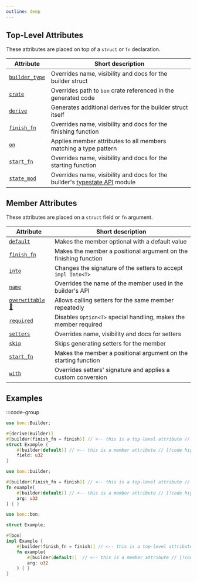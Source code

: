```yaml
---
outline: deep
---
```


## Top-Level Attributes

These attributes are placed on top of a `struct` or `fn` declaration.

| Attribute                                          | Short description                                                                                    |
| -------------------------------------------------- | ---------------------------------------------------------------------------------------------------- |
| [`builder_type`](./builder/top-level/builder_type) | Overrides name, visibility and docs for the builder struct                                           |
| [`crate`](./builder/top-level/crate)               | Overrides path to `bon` crate referenced in the generated code                                       |
| [`derive`](./builder/top-level/derive)             | Generates additional derives for the builder struct itself                                           |
| [`finish_fn`](./builder/top-level/finish_fn)       | Overrides name, visibility and docs for the finishing function                                       |
| [`on`](./builder/top-level/on)                     | Applies member attributes to all members matching a type pattern                                     |
| [`start_fn`](./builder/top-level/start_fn)         | Overrides name, visibility and docs for the starting function                                        |
| [`state_mod`](./builder/top-level/state_mod)       | Overrides name, visibility and docs for the builder's [typestate API](../guide/typestate-api) module |

## Member Attributes

These attributes are placed on a `struct` field or `fn` argument.

| Attribute                                          | Short description                                                |
| -------------------------------------------------- | ---------------------------------------------------------------- |
| [`default`](./builder/member/default)              | Makes the member optional with a default value                   |
| [`finish_fn`](./builder/member/finish_fn)          | Makes the member a positional argument on the finishing function |
| [`into`](./builder/member/into)                    | Changes the signature of the setters to accept `impl Into<T>`    |
| [`name`](./builder/member/name)                    | Overrides the name of the member used in the builder's API       |
| [`overwritable` 🔬](./builder/member/overwritable) | Allows calling setters for the same member repeatedly            |
| [`required`](./builder/member/required)            | Disables `Option<T>` special handling, makes the member required |
| [`setters`](./builder/member/setters)              | Overrides name, visibility and docs for setters                  |
| [`skip`](./builder/member/skip)                    | Skips generating setters for the member                          |
| [`start_fn`](./builder/member/start_fn)            | Makes the member a positional argument on the starting function  |
| [`with`](./builder/member/with)                    | Overrides setters' signature and applies a custom conversion     |

## Examples

:::code-group

```rust [Struct]
use bon::Builder;

#[derive(Builder)]
#[builder(finish_fn = finish)] // <-- this is a top-level attribute // [!code highlight]
struct Example {
    #[builder(default)] // <-- this is a member attribute // [!code highlight]
    field: u32
}
```

```rust [Function]
use bon::builder;

#[builder(finish_fn = finish)] // <-- this is a top-level attribute // [!code highlight]
fn example(
    #[builder(default)] // <-- this is a member attribute // [!code highlight]
    arg: u32
) { }
```

```rust [Method]
use bon::bon;

struct Example;

#[bon]
impl Example {
    #[builder(finish_fn = finish)] // <-- this is a top-level attribute // [!code highlight]
    fn example(
        #[builder(default)]  // <-- this is a member attribute // [!code highlight]
        arg: u32
    ) { }
}
```
